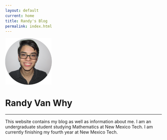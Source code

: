 ```yaml
---
layout: default
current: home
title: Randy's Blog
permalink: index.html
---
```



<div class="special jumbotron">
  <div class="container">
    <img src="randy.png" style="width:150px;height:150px;text-align:center;">
    <h1>Randy Van Why</h1>
    <hr>
    <p>This website contains my blog as well as information about me. I am an undergraduate student studying Mathematics at New Mexico Tech. I am currently
     finishing my fourth year at New Mexico Tech.</p>
  </div>
</div>


